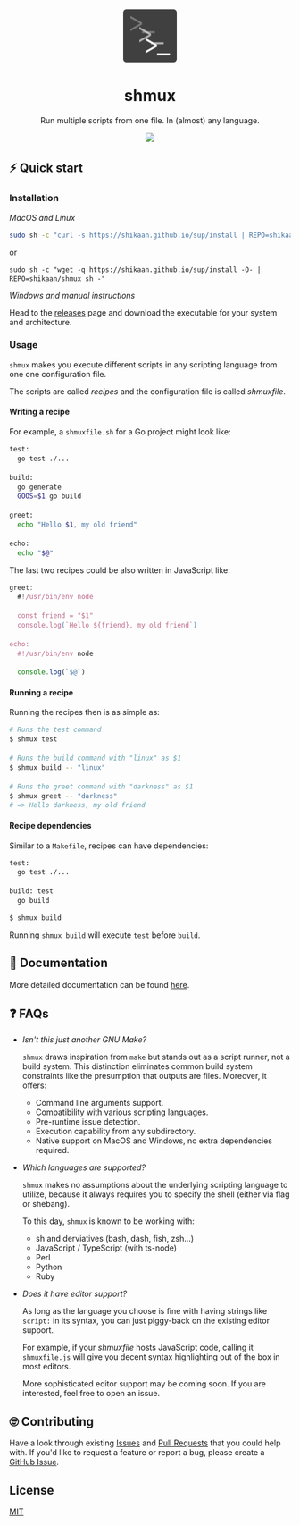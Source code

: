 <p align="center">
  <img width="96" height="96" src="./docs/96x96.png" alt="logo">
</p>

<h1 align="center">shmux</h1>

<p align="center">
Run multiple scripts from one file. In (almost) any language.
</p>

<p align="center">
  <a href="https://asciinema.org/a/548928" target="_blank">
    <img src="https://asciinema.org/a/548928.svg" height="288"/>
  </a>
</p>

## ⚡️ Quick start

### Installation

_MacOS and Linux_
```sh
sudo sh -c "curl -s https://shikaan.github.io/sup/install | REPO=shikaan/shmux sh -"
```
or
```
sudo sh -c "wget -q https://shikaan.github.io/sup/install -O- | REPO=shikaan/shmux sh -"
```

_Windows and manual instructions_

Head to the [releases](https://github.com/shikaan/shmux/releases) page and download the executable for your system and architecture.

### Usage

`shmux` makes you execute different scripts in any scripting language from one one configuration file.

The scripts are called _recipes_ and the configuration file is called _shmuxfile_.

#### Writing a recipe

For example, a `shmuxfile.sh` for a Go project might look like: 

```sh
test:
  go test ./...

build:
  go generate
  GOOS=$1 go build

greet:
  echo "Hello $1, my old friend"

echo:
  echo "$@"  
```

The last two recipes could be also written in JavaScript like:

```js
greet:
  #!/usr/bin/env node

  const friend = "$1"
  console.log(`Hello ${friend}, my old friend`)

echo:
  #!/usr/bin/env node

  console.log(`$@`)
```

#### Running a recipe

Running the recipes then is as simple as:

```bash
# Runs the test command
$ shmux test

# Runs the build command with "linux" as $1
$ shmux build -- "linux"

# Runs the greet command with "darkness" as $1
$ shmux greet -- "darkness" 
# => Hello darkness, my old friend
```

#### Recipe dependencies

Similar to a `Makefile`, recipes can have dependencies:

```sh
test:
  go test ./...

build: test
  go build
```

```bash
$ shmux build
```
Running `shmux build` will execute `test` before `build`.

## 📄 Documentation

More detailed documentation can be found [here](./docs/docs.md).

## ❓ FAQs

* _Isn't this just another GNU Make?_

  `shmux` draws inspiration from `make` but stands out as a script runner, not a build system. This distinction eliminates common build system constraints like the presumption that outputs are files. Moreover, it offers:

  * Command line arguments support.
  * Compatibility with various scripting languages.
  * Pre-runtime issue detection.
  * Execution capability from any subdirectory.
  * Native support on MacOS and Windows, no extra dependencies required.

* _Which languages are supported?_
  
  `shmux` makes no assumptions about the underlying scripting language to utilize, because it always requires you to specify the shell (either via flag or shebang).

  To this day, `shmux` is known to be working with:

  * sh and derviatives (bash, dash, fish, zsh...)
  * JavaScript / TypeScript (with ts-node)
  * Perl
  * Python
  * Ruby

* _Does it have editor support?_

  As long as the language you choose is fine with having strings like `script:` in its syntax, you can just piggy-back on the existing editor support. 
  
  For example, if your _shmuxfile_ hosts JavaScript code, calling it `shmuxfile.js` will give you decent syntax highlighting out of the box in most editors.

  More sophisticated editor support may be coming soon. If you are interested, feel free to open an issue.

## 🤓 Contributing

Have a look through existing [Issues](https://github.com/shikaan/shmux/issues) and [Pull Requests](https://github.com/shikaan/shmux/pulls) that you could help with. If you'd like to request a feature or report a bug, please create a [GitHub Issue](https://github.com/shikaan/shmux/issues).

## License

[MIT](./LICENSE)
